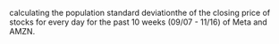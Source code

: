 calculating the population standard deviationthe of the closing price of stocks for every day for the past 10 weeks (09/07 - 11/16) of Meta and AMZN. 
